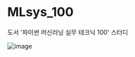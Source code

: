 # MLsys_100

도서 '파이썬 머신러닝 실무 테크닉 100' 스터디

![image](https://user-images.githubusercontent.com/77922075/169197805-84a7387a-aa31-45ce-869b-e688e5b5b529.png)

